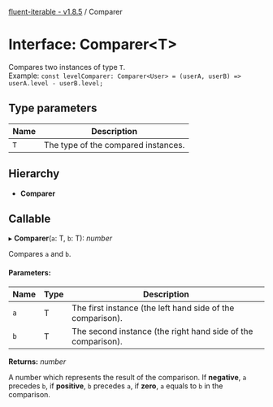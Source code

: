 [fluent-iterable - v1.8.5](../README.md) / Comparer

# Interface: Comparer<T\>

Compares two instances of type `T`.<br>
  Example: `const levelComparer: Comparer<User> = (userA, userB) => userA.level - userB.level;`

## Type parameters

Name | Description |
------ | ------ |
`T` | The type of the compared instances.    |

## Hierarchy

* **Comparer**

## Callable

▸ **Comparer**(`a`: T, `b`: T): *number*

Compares `a` and `b`.

#### Parameters:

Name | Type | Description |
------ | ------ | ------ |
`a` | T | The first instance (the left hand side of the comparison).   |
`b` | T | The second instance (the right hand side of the comparison).   |

**Returns:** *number*

A number which represents the result of the comparison. If **negative**, `a` precedes `b`, if **positive**, `b` precedes `a`, if **zero**, `a` equals to `b` in the comparison.
